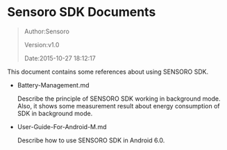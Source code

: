 # Sensoro SDK Documents

>  Author:Sensoro
>
>  Version:v1.0 
>  
>  Date:2015-10-27 18:12:17

This document contains some references about using SENSORO SDK.

- Battery-Management.md

	Describe the principle of SENSORO SDK working in background mode. Also, it shows some measurement result about energy consumption of SDK in background mode.

- User-Guide-For-Android-M.md

	Describe how to use SENSORO SDK in Android 6.0.

